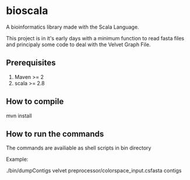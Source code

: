 bioscala
========

A bioinformatics library made with the Scala Language. 

This project is in it's early days with a minimum function to read
fasta files and principaly some code to deal with the Velvet Graph File.


Prerequisites
-------------

1. Maven >= 2
2. scala >= 2.8

How to compile
--------------

mvn install

How to run the commands
-----------------------

The commands are availiable as shell scripts in bin directory

Example:

  ./bin/dumpContigs velvet preprocessor/colorspace_input.csfasta contigs
